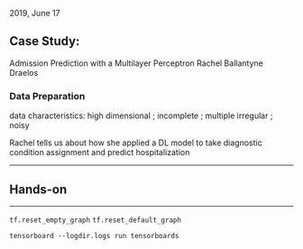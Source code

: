 2019, June 17

## Case Study: 
Admission Prediction  with a Multilayer Perceptron
Rachel Ballantyne Draelos

### Data Preparation
data characteristics:  high dimensional ; incomplete ; multiple irregular ; noisy

Rachel tells us about how she applied a DL model to take diagnostic condition assignment and predict hospitalization

---

## Hands-on  

---
`tf.reset_empty_graph`   `tf.reset_default_graph`

`tensorboard --logdir.logs run tensorboards`